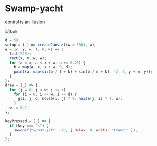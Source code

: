# Swamp-yacht
control is an illusion

![buh](https://github.com/nicolasbaez/Swamp-yacht/blob/main/xp032.gif)
```javascript
d = 50;
setup = (_) => createCanvas((w = 500), w);
g = (x, y, w, l, m, k) => {
  fill(225);
  rect(x, y, w, w);
  for (a = x; a < x + w; a += 0.25) {
    b = map(a, x, x + w, 0, d);
    point(a, map(sin(b / l + k) + sin(b / m + k), -2, 2, y + w, y));
  }
};
draw = (_) => {
  for (j = 0; j < w; j += d)
    for (i = 0; i <= w; i += d) {
      g(i, j, d, noise(i, j) * 9, noise(j, i) * 9, w);
    }
  w -= 0.1;
};

keyPressed = (_) => {
  if (key === "s") {
    saveGif("xp032.gif", 500, { delay: 0, units: "frames" });
  }
};
